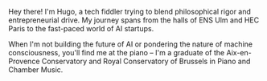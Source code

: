 
Hey there! I'm Hugo, a tech fiddler trying to blend philosophical rigor and entrepreneurial drive. My journey spans from the halls of ENS Ulm and HEC Paris to the fast-paced world of AI startups.

When I'm not building the future of AI or pondering the nature of machine consciousness, you'll find me at the piano – I'm a graduate of the Aix-en-Provence Conservatory and Royal Conservatory of Brussels in Piano and Chamber Music.

